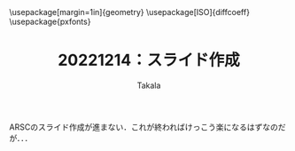 ﻿---
title: 20221214：スライド作成
yesterday: 20221213
tomorrow: 20221215
days: 83
author: Takala
header-includes:
  - \usepackage[margin=1in]{geometry}
  - \usepackage[ISO]{diffcoeff}
  - \usepackage{pxfonts}
---


ARSCのスライド作成が進まない．これが終わればけっこう楽になるはずなのだが．．．